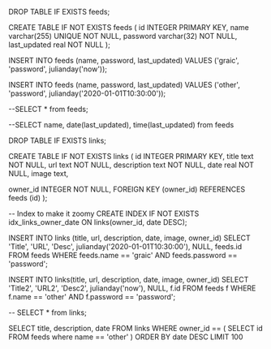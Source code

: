 DROP TABLE IF EXISTS feeds;

CREATE TABLE IF NOT EXISTS feeds (
  id INTEGER PRIMARY KEY,
  name varchar(255) UNIQUE NOT NULL,
  password varchar(32) NOT NULL,
  last_updated real NOT NULL
);

INSERT INTO feeds (name, password, last_updated)
VALUES ('graic', 'password', julianday('now'));

INSERT INTO feeds (name, password, last_updated)
VALUES ('other', 'password', julianday('2020-01-01T10:30:00'));

--SELECT * from feeds;

--SELECT name, date(last_updated), time(last_updated) from feeds

DROP TABLE IF EXISTS links;

CREATE TABLE IF NOT EXISTS links (
  id INTEGER PRIMARY KEY,
  title text NOT NULL,
  url text NOT NULL,
  description text NOT NULL,
  date real NOT NULL,
  image text,

  owner_id INTEGER NOT NULL,
  FOREIGN KEY (owner_id)
    REFERENCES feeds (id)
);

-- Index to make it zoomy
CREATE INDEX IF NOT EXISTS idx_links_owner_date
  ON links(owner_id, date DESC);

INSERT INTO links (title, url, description, date, image, owner_id)
SELECT 'Title', 'URL', 'Desc', julianday('2020-01-01T10:30:00'), NULL, feeds.id
FROM feeds
WHERE feeds.name == 'graic' AND feeds.password == 'password';

INSERT INTO links(title, url, description, date, image, owner_id)
SELECT 'Title2', 'URL2', 'Desc2', julianday('now'), NULL, f.id
FROM feeds f
WHERE f.name == 'other' AND f.password == 'password';

-- SELECT * from links;

SELECT title, description, date
FROM links
WHERE owner_id == (
  SELECT id FROM feeds where name == 'other'
)
ORDER BY date DESC
LIMIT 100


